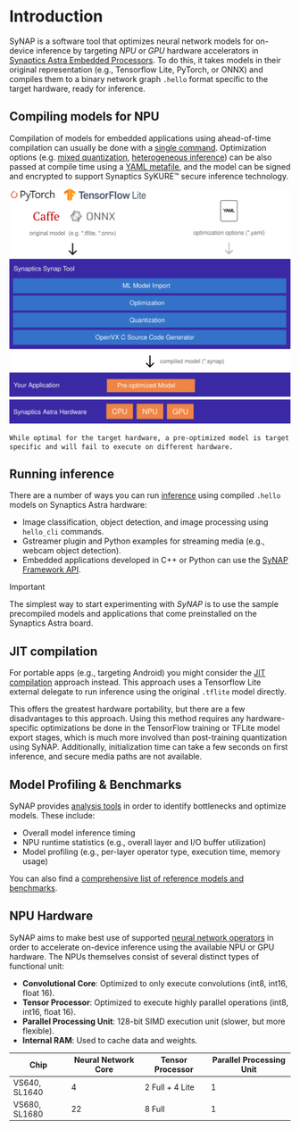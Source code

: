 Introduction
============

SyNAP is a software tool that optimizes neural network models for on-device inference by targeting *NPU* or *GPU* hardware accelerators in [Synaptics Astra Embedded Processors](https://www.hellotics.com/products/embedded-processors). To do this, it takes models in their original representation (e.g., Tensorflow Lite, PyTorch, or ONNX) and compiles them to a binary network graph `.hello` format specific to the target hardware, ready for inference.

Compiling models for NPU
------------------------

Compilation of models for embedded applications using ahead-of-time compilation can usually be done with a [single command](optimizing_models.md). Optimization options (e.g. [mixed quantization](tutorials/model_import), [heterogeneous inference](heterogeneous_inference)) can be also passed at compile time using a [YAML metafile](conversion-metafile), and the model can be signed and encrypted to support Synaptics SyKURE™ secure inference technology.

![hello](images/preoptimized.svg)

```{note}
While optimal for the target hardware, a pre-optimized model is target specific and will fail to execute on different hardware.
```



Running inference
-----------------

There are a number of ways you can run [inference](inference.md) using compiled `.hello` models on Synaptics Astra hardware:

- Image classification, object detection, and image processing using `hello_cli` commands.
- Gstreamer plugin and Python examples for streaming media (e.g., webcam object detection).
- Embedded applications developed in C++ or Python can use the [SyNAP Framework API](./framework_api.rst).

> [!IMPORTANT] 
> The simplest way to start experimenting with *SyNAP* is to use the sample precompiled models and applications that come preinstalled on the Synaptics Astra board.

JIT compilation
---------------

For portable apps (e.g., targeting Android) you might consider the [JIT compilation](jit_compilation.md) approach instead. This approach uses a Tensorflow Lite external delegate to run inference using the original `.tflite` model directly.

This offers the greatest hardware portability, but there are a few disadvantages to this approach. Using this method requires any hardware-specific optimizations be done in the TensorFlow training or TFLite model export stages, which is much more involved than post-training quantization using SyNAP. Additionally, initialization time can take a few seconds on first inference, and secure media paths are not available.

Model Profiling & Benchmarks
----------------------------

SyNAP provides [analysis tools](sysfs-inference-counter) in order to identify bottlenecks and optimize models. These include:

- Overall model inference timing
- NPU runtime statistics (e.g., overall layer and I/O buffer utilization)
- Model profiling (e.g., per-layer operator type, execution time, memory usage)

You can also find a [comprehensive list of reference models and benchmarks](benchmark).

NPU Hardware
------------

SyNAP aims to make best use of supported [neural network operators](npu_operators) in order to accelerate on-device inference using the available NPU or GPU hardware. The NPUs themselves consist of several distinct types of functional unit:

- **Convolutional Core**: Optimized to only execute convolutions (int8, int16, float 16).
- **Tensor Processor**: Optimized to execute highly parallel operations (int8, int16, float 16).
- **Parallel Processing Unit**: 128-bit SIMD execution unit (slower, but more flexible).
- **Internal RAM**: Used to cache data and weights.


| Chip         | Neural Network Core | Tensor Processor   | Parallel Processing Unit |
|--------------|---------------------|--------------------|--------------------------|
| VS640, SL1640| 4                   | 2 Full + 4 Lite    | 1                        |
| VS680, SL1680| 22                  | 8 Full             | 1                        |
